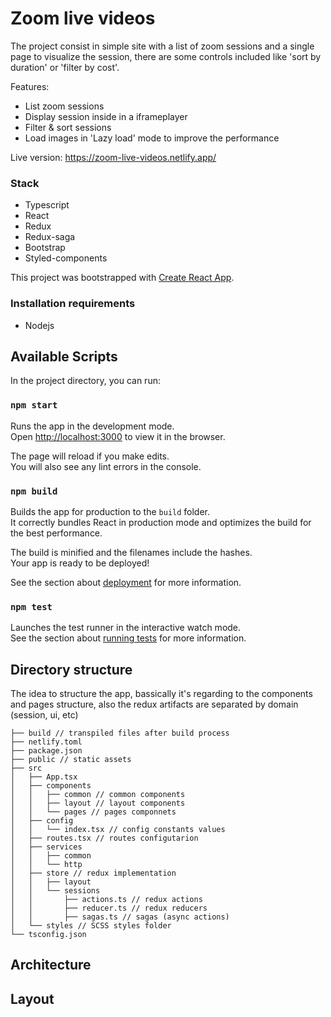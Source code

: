 # Zoom live videos

The project consist in simple site with a list of zoom sessions and a single page to visualize the session, there are some controls included like 'sort by duration' or 'filter by cost'.

Features:

- List zoom sessions
- Display session inside in a iframeplayer
- Filter & sort sessions
- Load images in 'Lazy load' mode to improve the performance

Live version: https://zoom-live-videos.netlify.app/

### Stack

- Typescript
- React
- Redux
- Redux-saga
- Bootstrap
- Styled-components

This project was bootstrapped with [Create React App](https://github.com/facebook/create-react-app).

### Installation requirements

- Nodejs

## Available Scripts

In the project directory, you can run:

### `npm start`

Runs the app in the development mode.\
Open [http://localhost:3000](http://localhost:3000) to view it in the browser.

The page will reload if you make edits.\
You will also see any lint errors in the console.

### `npm build`

Builds the app for production to the `build` folder.\
It correctly bundles React in production mode and optimizes the build for the best performance.

The build is minified and the filenames include the hashes.\
Your app is ready to be deployed!

See the section about [deployment](https://facebook.github.io/create-react-app/docs/deployment) for more information.

### `npm test`

Launches the test runner in the interactive watch mode.\
See the section about [running tests](https://facebook.github.io/create-react-app/docs/running-tests) for more information.

## Directory structure

The idea to structure the app, bassically it's regarding to the components and pages structure, also the redux artifacts are separated by domain (session, ui, etc)

```
├── build // transpiled files after build process
├── netlify.toml
├── package.json
├── public // static assets
├── src
│   ├── App.tsx
│   ├── components
│   │   ├── common // common components
│   │   ├── layout // layout components
│   │   └── pages // pages componnets
│   ├── config
│   │   └── index.tsx // config constants values
│   ├── routes.tsx // routes configutarion
│   ├── services
│   │   ├── common
│   │   └── http
│   ├── store // redux implementation
│   │   ├── layout
│   │   └── sessions
│   │       ├── actions.ts // redux actions
│   │       ├── reducer.ts // redux reducers
│   │       ├── sagas.ts // sagas (async actions)
│   └── styles // SCSS styles folder
└── tsconfig.json
```

## Architecture

## Layout
